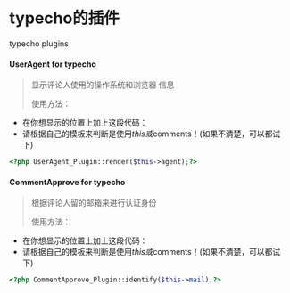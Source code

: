 # typecho的插件
typecho plugins

#### UserAgent for typecho 
> 显示评论人使用的操作系统和浏览器 信息
> 
> 使用方法：
* 在你想显示的位置上加上这段代码：
* 请根据自己的模板来判断是使用$this或$comments！(如果不清楚，可以都试下)
```php
<?php UserAgent_Plugin::render($this->agent);?>
```

#### CommentApprove for typecho
> 根据评论人留的邮箱来进行认证身份
> 
> 使用方法：
* 在你想显示的位置上加上这段代码：
* 请根据自己的模板来判断是使用$this或$comments！(如果不清楚，可以都试下)
```php
<?php CommentApprove_Plugin::identify($this->mail);?>
```

